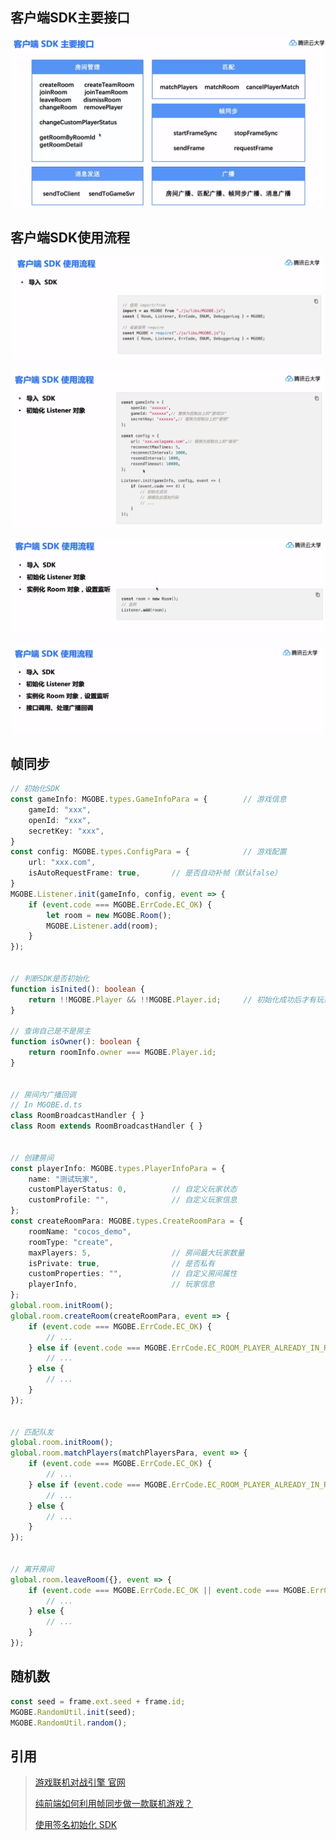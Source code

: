 ## 客户端SDK主要接口

![image-20201126164647675](.assets/image-20201126164647675.png)



## 客户端SDK使用流程

![image-20201126164830037](.assets/image-20201126164830037.png)

![image-20201126165012713](.assets/image-20201126165012713.png)

![image-20201126165025869](.assets/image-20201126165025869.png)

![image-20201126165038828](.assets/image-20201126165038828.png)



## 帧同步

```typescript
// 初始化SDK
const gameInfo: MGOBE.types.GameInfoPara = {		// 游戏信息
    gameId: "xxx",
    openId: "xxx",
    secretKey: "xxx",
}
const config: MGOBE.types.ConfigPara = {			// 游戏配置
    url: "xxx.com",
    isAutoRequestFrame: true,		// 是否自动补帧（默认false）
}
MGOBE.Listener.init(gameInfo, config, event => {
    if (event.code === MGOBE.ErrCode.EC_OK) {
        let room = new MGOBE.Room();
        MGOBE.Listener.add(room);
    }
});


// 判断SDK是否初始化
function isInited(): boolean {
    return !!MGOBE.Player && !!MGOBE.Player.id;		// 初始化成功后才有玩家ID
}

// 查询自己是不是房主
function isOwner(): boolean {
    return roomInfo.owner === MGOBE.Player.id;
}


// 房间内广播回调
// In MGOBE.d.ts
class RoomBroadcastHandler { }
class Room extends RoomBroadcastHandler { }


// 创建房间 
const playerInfo: MGOBE.types.PlayerInfoPara = {
	name: "测试玩家",
	customPlayerStatus: 0,			// 自定义玩家状态
	customProfile: "",				// 自定义玩家信息
};
const createRoomPara: MGOBE.types.CreateRoomPara = {
	roomName: "cocos_demo",			
	roomType: "create",
	maxPlayers: 5,					// 房间最大玩家数量
	isPrivate: true,				// 是否私有
	customProperties: "",			// 自定义房间属性
	playerInfo,						// 玩家信息
};
global.room.initRoom();
global.room.createRoom(createRoomPara, event => {
    if (event.code === MGOBE.ErrCode.EC_OK) {
        // ...
    } else if (event.code === MGOBE.ErrCode.EC_ROOM_PLAYER_ALREADY_IN_ROOM) {		// 已经在房间内
		// ...
    } else {
        // ...
    }
});


// 匹配队友
global.room.initRoom();
global.room.matchPlayers(matchPlayersPara, event => {
    if (event.code === MGOBE.ErrCode.EC_OK) {
        // ...
    } else if (event.code === MGOBE.ErrCode.EC_ROOM_PLAYER_ALREADY_IN_ROOM) {		// 已经在房间内
		// ...
    } else {
        // ...
    }
});


// 离开房间
global.room.leaveRoom({}, event => {
    if (event.code === MGOBE.ErrCode.EC_OK || event.code === MGOBE.ErrCode.EC_ROOM_PLAYER_NOT_IN_ROOM) {
        // ...
    } else {
        // ...
    }
});
```



## 随机数

```javascript
const seed = frame.ext.seed + frame.id;
MGOBE.RandomUtil.init(seed);
MGOBE.RandomUtil.random();
```



## 引用

> [游戏联机对战引擎 官网](https://cloud.tencent.com/document/product/1038)
>
> [纯前端如何利用帧同步做一款联机游戏？](https://forum.cocos.org/t/topic/99992)
>
> [使用签名初始化 SDK](https://cloud.tencent.com/document/product/1038/38863)